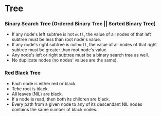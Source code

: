 # Tree

### Binary Search Tree (Ordered Binary Tree || Sorted Binary Tree)
* If any node's left subtree is not `null`, the value of all nodes of that left subtree must be less than root node's value.
* If any node's right subtree is not `null`, the value of all nodes of that right subtree must be greater than root node's value.
* Any node's left or right subtree must be a binary search tree as well.
* No duplicate nodes (no nodes' values are the same).

### Red Black Tree
* Each node is either red or black.
* Tehe root is black.
* All leaves (NIL) are black.
* If a node is read, then both its children are black.
* Every path from a given node to any of its descendant NIL nodes contains the same number of black nodes.